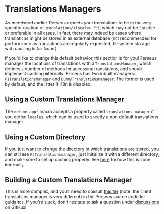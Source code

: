# Translations Managers

As mentioned earlier, Perseus expects your translations to be in the very specific location of `translations/<locale>.ftl`, which may not be feasible or preferable in all cases. In fact, there may indeed be cases where translations might be stored in an external database (not recommended for performance as translations are regularly requested, filesystem storage with caching is far faster).

If you'd like to change this default behavior, this section is for you! Perseus manages the locations of translations with a `TranslationsManager`, which defines a number of methods for accessing translations, and should implement caching internally. Perseus has two inbuilt managers: `FsTranslationsManager` and `DummyTranslationsManager`. The former is used by default, and the latter if i18n is disabled.

## Using a Custom Translations Manager

The `define_app!` macro accepts a property called `translations_manager` if you define `locales`, which can be used to specify a non-default translations manager.

## Using a Custom Directory

If you just want to change the directory in which translations are stored, you can still use `FsTranslationsmanager`, just initialize it with a different directory, and make sure to set up caching properly. See [here](https://github.com/arctic-hen7/perseus/blob/f7f7892fbf124a7d887b1f22a1641c79773d6246/packages/perseus/src/macros.rs#L35-L50) for how this is done internally.

## Building a Custom Translations Manager

This is more complex, and you'll need to consult [this file](https://github.com/arctic-hen7/perseus/blob/main/packages/perseus/src/i18n/translations_manager.rs) (note: the client translations manager is very different) in the Perseus source code for guidance. If you're stuck, don't hesitate to ask a question under [discussions](https://github.com/arctic-hen7/perseus/discussions/new) on GitHub!
